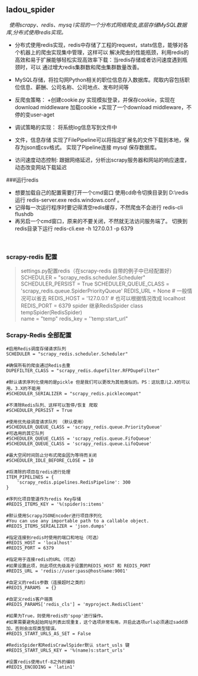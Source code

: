 ## ladou_spider
&nbsp;
*使用scrapy、redis、mysq l实现的一个分布式网络爬虫,底层存储MySQL数据库,分布式使用redis实现。*
&nbsp;
- 分布式使用redis实现，redis中存储了工程的request，stats信息，能够对各个机器上的爬虫实现集中管理，这样可以 解决爬虫的性能瓶颈，利用redis的高效和易于扩展能够轻松实现高效率下载：当redis存储或者访问速度遇到瓶颈时，可以 通过增大redis集群数和爬虫集群数量改善。
- MySQL存储，将拉勾网Python相关的职位信息存入数据库。爬取内容包括职位信息、薪酬、公司名称、公司地点、发布时间等
- 反爬虫策略：
+创建cookie.py 实现模拟登录，并保存cookie，实现在download middleware 加载cookie 
+实现了一个download middleware，不停的变user-aget

- 调试策略的实现：
将系统log信息写到文件中

- 文件，信息存储
实现了FilePipeline可以将指定扩展名的文件下载到本地，保存为json或csv格式。
实现了Pipeline连接 mysql 保存数据库。

- 访问速度动态控制:
跟据网络延迟，分析出scrapy服务器和网站的响应速度，动态改变网站下载延迟

###运行redis
&nbsp;
- 想要加载自己的配置需要打开一个cmd窗口 使用cd命令切换目录到 D:\redis 运行 redis-server.exe redis.windows.conf 。
- 记得每一次运行程序时要记得清空redis缓存，不然爬虫不会进行
redis-cli flushdb
- 再另启一个cmd窗口，原来的不要关闭，不然就无法访问服务端了。
切换到redis目录下运行 redis-cli.exe -h 127.0.0.1 -p 6379 

&nbsp;
### scrapy-redis 配置
> settings.py配置redis（在scrapy-redis 自带的例子中已经配置好）
> SCHEDULER = "scrapy_redis.scheduler.Scheduler"
> SCHEDULER_PERSIST = True
> SCHEDULER_QUEUE_CLASS = 'scrapy_redis.queue.SpiderPriorityQueue'
> REDIS_URL = None							 # 一般情况可以省去
> REDIS_HOST = '127.0.0.1' 				# 也可以根据情况改成 localhost
> REDIS_PORT = 6379
> spider 继承RedisSpider
> class tempSpider(RedisSpider)  
> name = "temp"
> redis_key  = ''temp:start_url"


### Scrapy-Redis 全部配置
```
#启用Redis调度存储请求队列
SCHEDULER = "scrapy_redis.scheduler.Scheduler"
 
#确保所有的爬虫通过Redis去重
DUPEFILTER_CLASS = "scrapy_redis.dupefilter.RFPDupeFilter"
 
#默认请求序列化使用的是pickle 但是我们可以更改为其他类似的。PS：这玩意儿2.X的可以用。3.X的不能用
#SCHEDULER_SERIALIZER = "scrapy_redis.picklecompat"
 
#不清除Redis队列、这样可以暂停/恢复 爬取
#SCHEDULER_PERSIST = True
 
#使用优先级调度请求队列 （默认使用）
#SCHEDULER_QUEUE_CLASS = 'scrapy_redis.queue.PriorityQueue'
#可选用的其它队列
#SCHEDULER_QUEUE_CLASS = 'scrapy_redis.queue.FifoQueue'
#SCHEDULER_QUEUE_CLASS = 'scrapy_redis.queue.LifoQueue'
 
#最大空闲时间防止分布式爬虫因为等待而关闭
#SCHEDULER_IDLE_BEFORE_CLOSE = 10
 
#将清除的项目在redis进行处理
ITEM_PIPELINES = {
    'scrapy_redis.pipelines.RedisPipeline': 300
}
 
#序列化项目管道作为redis Key存储
#REDIS_ITEMS_KEY = '%(spider)s:items'
 
#默认使用ScrapyJSONEncoder进行项目序列化
#You can use any importable path to a callable object.
#REDIS_ITEMS_SERIALIZER = 'json.dumps'
 
#指定连接到redis时使用的端口和地址（可选）
#REDIS_HOST = 'localhost'
#REDIS_PORT = 6379
 
#指定用于连接redis的URL（可选）
#如果设置此项，则此项优先级高于设置的REDIS_HOST 和 REDIS_PORT
#REDIS_URL = 'redis://user:pass@hostname:9001'
 
#自定义的redis参数（连接超时之类的）
#REDIS_PARAMS  = {}
 
#自定义redis客户端类
#REDIS_PARAMS['redis_cls'] = 'myproject.RedisClient'
 
#如果为True，则使用redis的'spop'进行操作。
#如果需要避免起始网址列表出现重复，这个选项非常有用。开启此选项urls必须通过sadd添加，否则会出现类型错误。
#REDIS_START_URLS_AS_SET = False
 
#RedisSpider和RedisCrawlSpider默认 start_usls 键
#REDIS_START_URLS_KEY = '%(name)s:start_urls'
 
#设置redis使用utf-8之外的编码
#REDIS_ENCODING = 'latin1'
```